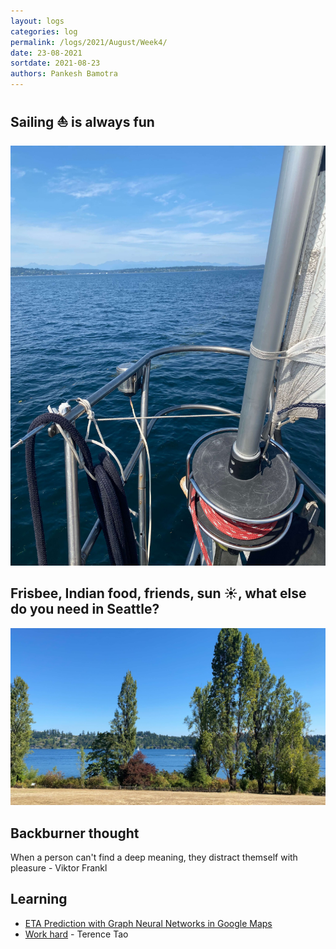 ```yaml
---
layout: logs
categories: log
permalink: /logs/2021/August/Week4/
date: 23-08-2021
sortdate: 2021-08-23
authors: Pankesh Bamotra
---
```

## Sailing ⛵️ is always fun
![Sailing in northwest waters](/_assets/images/team-outing-sailing.jpg "Sailing northwest waters in Seattle with teammates")
<br/>

## Frisbee, Indian food, friends, sun ☀️, what else do you need in Seattle?
![Hanging out with friends at Luther Burbank Park](/_assets/images/luther-burbank.JPG "Dharmil's birthday celebration at Luther Burbank Park")
<br/>

## Backburner thought
When a person can't find a deep meaning, they distract themself with pleasure - Viktor Frankl

## Learning
- [ETA Prediction with Graph Neural Networks in Google Maps](https://arxiv.org/abs/2108.11482)
- [Work hard](https://terrytao.wordpress.com/career-advice/work-hard/) - Terence Tao
